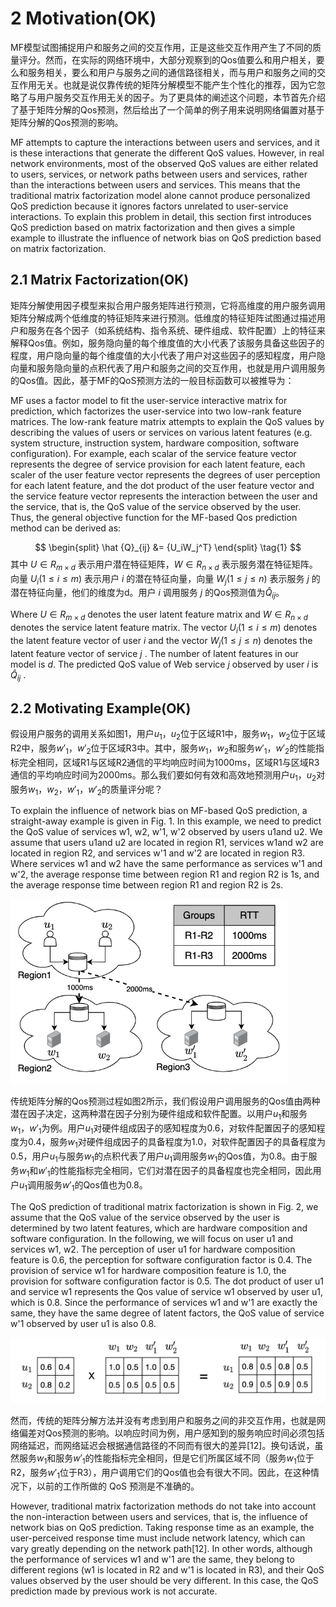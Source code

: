 # 2 Motivation(OK)

MF模型试图捕捉用户和服务之间的交互作用，正是这些交互作用产生了不同的质量评分。然而，在实际的网络环境中，大部分观察到的Qos值要么和用户相关，要么和服务相关，要么和用户与服务之间的通信路径相关，而与用户和服务之间的交互作用无关。也就是说仅靠传统的矩阵分解模型不能产生个性化的推荐，因为它忽略了与用户服务交互作用无关的因子。为了更具体的阐述这个问题，本节首先介绍了基于矩阵分解的Qos预测，然后给出了一个简单的例子用来说明网络偏置对基于矩阵分解的Qos预测的影响。



MF attempts to capture the interactions between users and services, and it is these interactions that generate the different QoS values. However, in real network environments, most of the observed QoS values are either related to users, services, or network paths between users and services, rather than the interactions between users and services. This means that the traditional matrix factorization model alone cannot produce personalized QoS prediction because it ignores factors unrelated to user-service interactions. To explain this problem in detail, this section first introduces QoS prediction based on matrix factorization and then gives a simple example to illustrate the influence of network bias on QoS prediction based on matrix factorization.



## 2.1 Matrix Factorization(OK)

矩阵分解使用因子模型来拟合用户服务矩阵进行预测，它将高维度的用户服务调用矩阵分解成两个低维度的特征矩阵来进行预测。低维度的特征矩阵试图通过描述用户和服务在各个因子（如系统结构、指令系统、硬件组成、软件配置）上的特征来解释Qos值。例如，服务隐向量的每个维度值的大小代表了该服务具备这些因子的程度，用户隐向量的每个维度值的大小代表了用户对这些因子的感知程度，用户隐向量和服务隐向量的点积代表了用户和服务之间的交互作用，也就是用户调用服务的Qos值。因此，基于MF的QoS预测方法的一般目标函数可以被推导为：

MF uses a factor model to fit the user-service interactive matrix for prediction, which factorizes the user-service into two low-rank feature matrices. The low-rank feature matrix attempts to explain the QoS values by describing the values of users or services on various latent features (e.g. system structure, instruction system, hardware composition, software configuration). For example, each scalar of the service feature vector represents the degree of service provision for each latent feature, each scaler of the user feature vector represents the degrees of user perception for each latent feature, and the dot product of the user feature vector and the service feature vector represents the interaction between the user and the service, that is, the QoS value of the service observed by the user. Thus, the general objective function for the MF-based Qos prediction method can be derived as:

$$
\begin{split}
\hat {Q}_{ij} &= {U_iW_j^T}
\end{split}
\tag{1}
$$
其中 $U \in R_{m \times d}$ 表示用户潜在特征矩阵，$W \in R_{n \times d}$ 表示服务潜在特征矩阵。向量 $U_i (1\le i\le m)$ 表示用户 $i$ 的潜在特征向量，向量 $W_j (1\le j\le n)$ 表示服务 $j$ 的潜在特征向量，他们的维度为d。用户 $i$ 调用服务 $j$ 的Qos预测值为$\hat{Q}_{ij}$。



Where $U \in R_{m \times d}$ denotes the user latent feature matrix and $W \in R_{n \times d}$ denotes the service latent feature matrix. The vector $U_i (1\le i\le m)$ denotes the latent feature vector of user $i$ and the vector $W_j (1\le j\le n)$ denotes the latent feature vector of service $j$ . The number of latent features in our model is $d$. The predicted QoS value of Web service $j$ observed by user $i$ is $\hat{Q}_{ij}$ .



## 2.2 Motivating Example(OK)

假设用户服务的调用关系如图1，用户$u_1$，$u_2$位于区域R1中，服务$w_1$，$w_2$位于区域R2中，服务$w'_1$，$w'_2$位于区域R3中。其中，服务$w_1$，$w_2$和服务$w'_1$，$w'_2$的性能指标完全相同，区域R1与区域R2通信的平均响应时间为1000ms，区域R1与区域R3通信的平均响应时间为2000ms。那么我们要如何有效和高效地预测用户$u_1$，$u_2$对服务$w_1$，$w_2$，$w'_1$，$w'_2$的质量评分呢？

To explain the influence of network bias on MF-based QoS prediction, a straight-away example is given in Fig. 1. In this example, we need to predict the QoS value of services w1, w2, w'1, w'2 observed by users u1and u2. We assume that users u1and u2 are located in region R1, services w1and w2 are located in region R2, and services w'1 and w'2 are located in region R3. Where services w1 and w2 have the same performance as services w'1 and w'2, the average response time between region R1 and region R2 is 1s, and the average response time between region R1 and region R2 is 2s.



<img src="image-20220221203024259.png" alt="image-20220221203024259" style="zoom: 67%;" />

传统矩阵分解的Qos预测过程如图2所示，我们假设用户调用服务的Qos值由两种潜在因子决定，这两种潜在因子分别为硬件组成和软件配置。以用户$u_1$和服务$w_1$，$w'_1$为例。用户$u_1$对硬件组成因子的感知程度为0.6，对软件配置因子的感知程度为0.4，服务$w_1$对硬件组成因子的具备程度为1.0，对软件配置因子的具备程度为0.5，用户$u_1$与服务$w_1$的点积代表了用户$u_1$调用服务$w_1$的Qos值，为0.8。由于服务$w_1$和$w'_1$的性能指标完全相同，它们对潜在因子的具备程度也完全相同，因此用户$u_1$调用服务$w'_1$的Qos值也为0.8。 



The QoS prediction of traditional matrix factorization is shown in Fig. 2, we assume that the QoS value of the service observed by the user is determined by two latent features, which are hardware composition and software configuration. In the following, we will focus on user u1 and services w1, w2. The perception of user u1 for hardware composition feature is 0.6, the perception for software configuration factor is 0.4. The provision of service w1 for hardware composition feature is 1.0, the provision for software configuration factor is 0.5. The dot product of user u1 and service w1 represents the Qos value of service w1 observed by user u1, which is 0.8. Since the performance of services w1 and w'1 are exactly the same, they have the same degree of latent factors, the QoS value of service w'1 observed by user u1 is also 0.8.

<img src="image-20220207115302267.png" alt="image-20220207115302267" style="zoom: 67%;" />

然而，传统的矩阵分解方法并没有考虑到用户和服务之间的非交互作用，也就是网络偏差对Qos预测的影响。以响应时间为例，用户感知到的服务响应时间必须包括网络延迟，而网络延迟会根据通信路径的不同而有很大的差异[12]。换句话说，虽然服务$w_1$和服务$w'_1$的性能指标完全相同，但是它们所属区域不同（服务$w_1$位于R2，服务$w'_1$位于R3），用户调用它们的Qos值也会有很大不同。因此，在这种情况下，以前的工作所做的 QoS 预测是不准确的。



However, traditional matrix factorization methods do not take into account the non-interaction between users and services, that is, the influence of network bias on QoS prediction. Taking response time as an example, the user-perceived response time must include network latency, which can vary greatly depending on the network path[12]. In other words, although the performance of services w1 and w'1 are the same, they belong to different regions (w1 is located in R2 and w'1 is located in R3), and their QoS values observed by the user should be very different. In this case, the QoS prediction made by previous work is not accurate.
